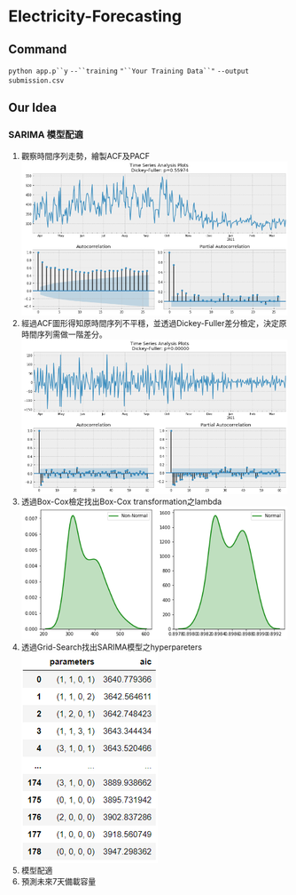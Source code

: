 # Electricity-Forecasting
## Command 
`python app.p``y` `--``training` `"``Your Training Data``"` `--output submission.csv`

## Our Idea
### SARIMA 模型配適
1. 觀察時間序列走勢，繪製ACF及PACF
![](./img/1.png)
2. 經過ACF圖形得知原時間序列不平穩，並透過Dickey-Fuller差分檢定，決定原時間序列需做一階差分。
![](./img/3.png)
3. 透過Box-Cox檢定找出Box-Cox transformation之lambda
![](./img/2.png)
4. 透過Grid-Search找出SARIMA模型之hyperpareters
![](./img/4.png)
5. 模型配適
6. 預測未來7天備載容量